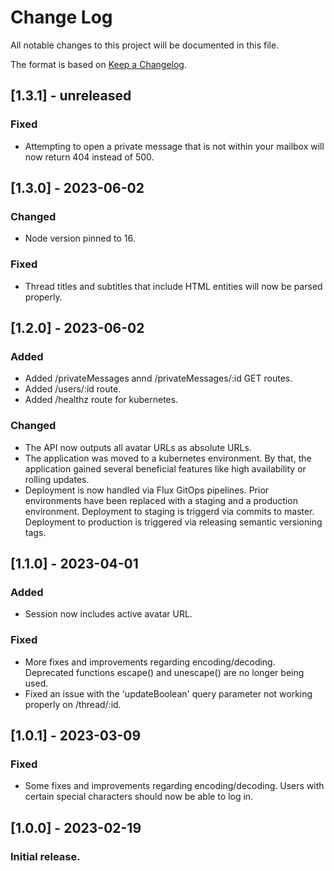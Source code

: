 # Change Log

All notable changes to this project will be documented in this file.

The format is based on [Keep a Changelog](http://keepachangelog.com/).

## [1.3.1] - unreleased

### Fixed

- Attempting to open a private message that is not within your mailbox will now return 404 instead of 500.

## [1.3.0] - 2023-06-02

### Changed

- Node version pinned to 16.

### Fixed

- Thread titles and subtitles that include HTML entities will now be parsed properly.

## [1.2.0] - 2023-06-02

### Added

- Added /privateMessages annd /privateMessages/:id GET routes.
- Added /users/:id route.
- Added /healthz route for kubernetes.

### Changed

- The API now outputs all avatar URLs as absolute URLs.
- The application was moved to a kubernetes environment. By that, the application gained several beneficial features like high availability or rolling updates.
- Deployment is now handled via Flux GitOps pipelines. Prior environments have been replaced with a staging and a production environment. Deployment to staging is triggerd via commits to master. Deployment to production is triggered via releasing semantic versioning tags.

## [1.1.0] - 2023-04-01

### Added

- Session now includes active avatar URL.

### Fixed

- More fixes and improvements regarding encoding/decoding. Deprecated functions escape() and unescape() are no longer being used.
- Fixed an issue with the 'updateBoolean' query parameter not working properly on /thread/:id.

## [1.0.1] - 2023-03-09

### Fixed

- Some fixes and improvements regarding encoding/decoding. Users with certain special characters should now be able to log in.

## [1.0.0] - 2023-02-19

### Initial release.
